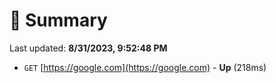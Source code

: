 # 📖 Summary
Last updated: **8/31/2023, 9:52:48 PM**

- `GET` [https://google.com](https://google.com) - **Up** (218ms)
